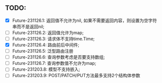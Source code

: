 
## TODO:
- [x] Future-231126.1: 返回值不允许为nil, 如果不需要返回内容，则设置为空字符串而不是返回nil;
- [ ] Future-231126.2: 返回值允许为map;
- [ ] Future-231126.3: 请求体不支持time.Time;
- [x] Future-231126.4: 路由前后中间件;
- [ ] Future-231126.5: 泛型路由注册
- [ ] Future-231126.6: 查询参数考虑是否要支持数组;
- [ ] Future-231126.7: 查询参数值不允许为map;
- [ ] Future-231203.8: 模型不支持嵌入;
- [ ] Future-231203.9: POST/PATCH/PUT方法最多支持2个结构体参数
